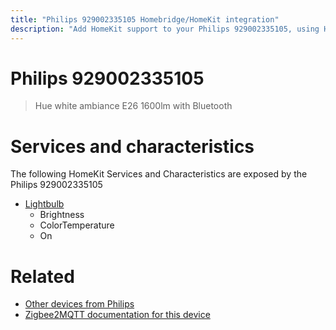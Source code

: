 ```yaml
---
title: "Philips 929002335105 Homebridge/HomeKit integration"
description: "Add HomeKit support to your Philips 929002335105, using Homebridge, Zigbee2MQTT and homebridge-z2m."
---
```

<!---
This file has been GENERATED using src/docgen/docgen.ts
DO NOT EDIT THIS FILE MANUALLY!
-->
# Philips 929002335105
> Hue white ambiance E26 1600lm with Bluetooth


# Services and characteristics
The following HomeKit Services and Characteristics are exposed by
the Philips 929002335105

* [Lightbulb](../../light.md)
  * Brightness
  * ColorTemperature
  * On


# Related
* [Other devices from Philips](../index.md#philips)
* [Zigbee2MQTT documentation for this device](https://www.zigbee2mqtt.io/devices/929002335105.html)